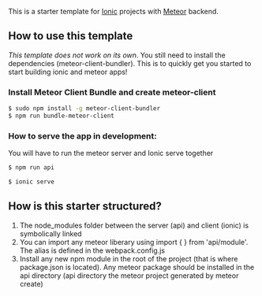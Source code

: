 This is a starter template for [Ionic](http://ionicframework.com/docs/) projects with [Meteor](http://docs.meteor.com/#/full/) backend.

## How to use this template

*This template does not work on its own*. You still need to install the dependencies (meteor-client-bundler). This is to quickly get you started to start building ionic and meteor apps!

### Install Meteor Client Bundle and create meteor-client

```bash
$ sudo npm install -g meteor-client-bundler
$ npm run bundle-meteor-client 
```


### How to serve the app in development:

You will have to run the meteor server and Ionic serve together

```bash
$ npm run api
```
```bash
$ ionic serve
```

## How is this starter structured?

1) The node_modules folder between the server (api) and client (ionic) is symbolically linked
2) You can import any meteor liberary using import {  } from 'api/module'. The alias is defined in the webpack.config.js
3) Install any new npm module in the root of the project (that is where package.json is located). Any meteor package should be installed in the api directory (api directory the meteor project generated by meteor create)

